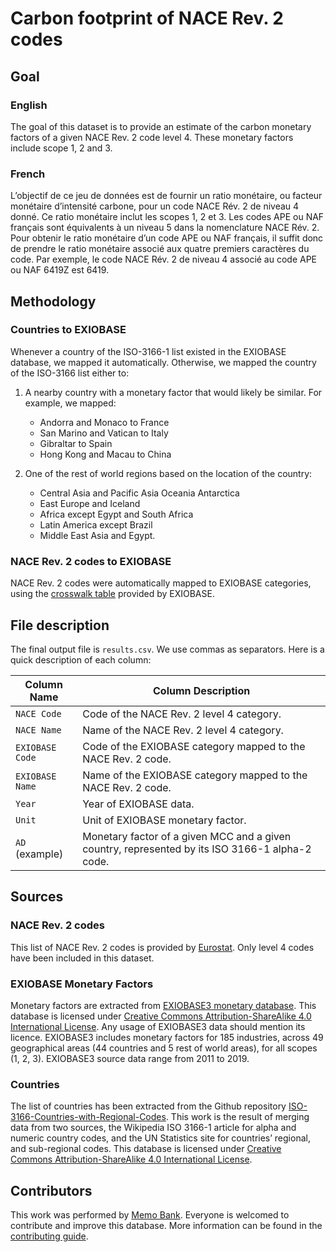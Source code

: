 # Carbon footprint of NACE Rev. 2 codes

## Goal

### English

The goal of this dataset is to provide an estimate of the carbon monetary factors of a given NACE Rev. 2 code level 4. These monetary factors include scope 1, 2 and 3.

### French

L’objectif de ce jeu de données est de fournir un ratio monétaire, ou facteur monétaire d’intensité carbone, pour un code NACE Rév. 2 de niveau 4 donné. Ce ratio monétaire inclut les scopes 1, 2 et 3. Les codes APE ou NAF français sont équivalents à un niveau 5 dans la nomenclature NACE Rév. 2. Pour obtenir le ratio monétaire d’un code APE ou NAF français, il suffit donc de prendre le ratio monétaire associé aux quatre premiers caractères du code. Par exemple, le code NACE Rév. 2 de niveau 4 associé au code APE ou NAF 6419Z est 6419.

## Methodology

### Countries to EXIOBASE

Whenever a country of the ISO-3166-1 list existed in the EXIOBASE database, we mapped it automatically. Otherwise, we mapped the country of the ISO-3166 list either to:

1. A nearby country with a monetary factor that would likely be similar. For example, we mapped:

   - Andorra and Monaco to France
   - San Marino and Vatican to Italy
   - Gibraltar to Spain
   - Hong Kong and Macau to China

2. One of the rest of world regions based on the location of the country:

   - Central Asia and Pacific Asia Oceania Antarctica
   - East Europe and Iceland
   - Africa except Egypt and South Africa
   - Latin America except Brazil
   - Middle East Asia and Egypt.

### NACE Rev. 2 codes to EXIOBASE

NACE Rev. 2 codes were automatically mapped to EXIOBASE categories, using the [crosswalk table](https://ntnu.app.box.com/v/EXIOBASEconcordances/file/682195219009) provided by EXIOBASE.

## File description

The final output file is `results.csv`. We use commas as separators. Here is a quick description of each column:

| Column Name | Column Description |
| --- | --- |
| `NACE Code` | Code of the NACE Rev. 2 level 4 category. |
| `NACE Name` | Name of the NACE Rev. 2 level 4 category. |
| `EXIOBASE Code` | Code of the EXIOBASE category mapped to the NACE Rev. 2 code. |
| `EXIOBASE Name` | Name of the EXIOBASE category mapped to the NACE Rev. 2 code. |
| `Year` | Year of EXIOBASE data. |
| `Unit` | Unit of EXIOBASE monetary factor. |
| `AD` (example) | Monetary factor of a given MCC and a given country, represented by its ISO 3166-1 alpha-2 code. |


## Sources

### NACE Rev. 2 codes

This list of NACE Rev. 2 codes is provided by [Eurostat](https://ec.europa.eu/eurostat/web/products-manuals-and-guidelines/-/ks-ra-07-015). Only level 4 codes have been included in this dataset.

### EXIOBASE Monetary Factors

Monetary factors are extracted from [EXIOBASE3 monetary database](https://www.exiobase.eu/index.php/data-download/exiobase3hyb). This database is licensed under [Creative Commons Attribution-ShareAlike 4.0 International License](https://creativecommons.org/licenses/by-sa/4.0/). Any usage of EXIOBASE3 data should mention its licence. EXIOBASE3 includes monetary factors for 185 industries, across 49 geographical areas (44 countries and 5 rest of world areas), for all scopes (1, 2, 3). EXIOBASE3 source data range from 2011 to 2019.

### Countries

The list of countries has been extracted from the Github repository [ISO-3166-Countries-with-Regional-Codes](https://github.com/lukes/ISO-3166-Countries-with-Regional-Codes). This work is the result of merging data from two sources, the Wikipedia ISO 3166-1 article for alpha and numeric country codes, and the UN Statistics site for countries’ regional, and sub-regional codes. This database is licensed under [Creative Commons Attribution-ShareAlike 4.0 International License](https://creativecommons.org/licenses/by-sa/4.0/).

## Contributors

This work was performed by [Memo Bank](https://memo.bank/). Everyone is welcomed to contribute and improve this database. More information can be found in the [contributing guide](../CONTRIBUTING.md).
